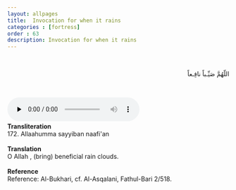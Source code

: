 ```yaml
---
layout: allpages
title:  Invocation for when it rains
categories : [fortress]
order : 63
description: Invocation for when it rains
---
```


&nbsp;
<div class="arabictext" dir="RTL">

اللّهُمَّ صَيِّـباً نافِـعاً

</div>

&nbsp;


<audio controls  preload="none">
  <source src="{{ site.baseurl }}/audio/fortress/172.mp3" type="audio/mpeg">
Your browser does not support the audio element.
</audio>
&nbsp;

<div class="duaextra" tabindex="0"> <div onclick = "void(0)"><strong>Transliteration</strong></div> <div class="extra">
172. Allaahumma sayyiban naafi'an

</div> </div> &nbsp;
<div class="duaextra" tabindex="0"> <div onclick = "void(0)"><strong>Translation</strong></div> <div class="extra">
O Allah , (bring) beneficial rain clouds.

</div> </div> &nbsp;
<div class="duaextra" tabindex="0"> <div onclick = "void(0)"><strong>Reference</strong></div> <div class="extra">
Reference: Al-Bukhari, cf. Al-Asqalani, Fathul-Bari 2/518.

</div> </div>
